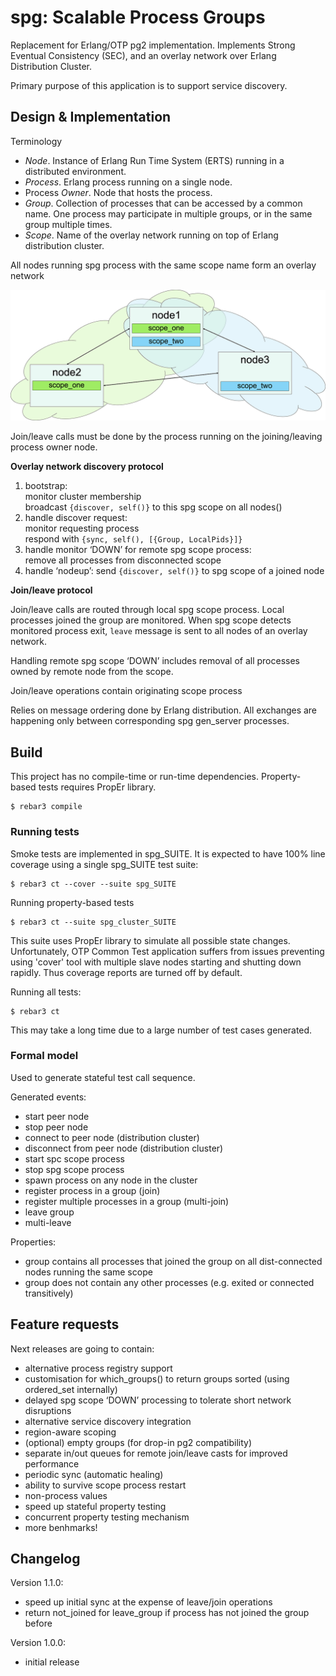 spg: Scalable Process Groups
=====

Replacement for Erlang/OTP pg2 implementation. Implements Strong Eventual 
Consistency (SEC), and an overlay network over Erlang Distribution Cluster.

Primary purpose of this application is to support service discovery.

## Design & Implementation
Terminology
* *Node*. Instance of Erlang Run Time System (ERTS) running in a distributed
environment.
* *Process*. Erlang process running on a single node.
* Process *Owner*. Node that hosts the process.
* *Group*. Collection of processes that can be accessed by a common name. One
process may participate in multiple groups, or in the same group multiple
times.
* *Scope*. Name of the overlay network running on top of Erlang distribution
cluster.

All nodes running spg process with the same scope name form an overlay network

![Preview1](./doc/spg-overlay-network.png)


Join/leave calls must be done by the process running on the joining/leaving
process owner node.

**Overlay network discovery protocol**

1. bootstrap:  
   monitor cluster membership  
   broadcast ```{discover, self()}``` to this spg scope on all nodes()
2. handle discover request:  
   monitor requesting process  
   respond with ```{sync, self(), [{Group, LocalPids}]}```
3. handle monitor ‘DOWN’ for remote spg scope process:  
   remove all processes from disconnected scope
4. handle ‘nodeup’: send ```{discover, self()}``` to spg scope of a joined node

**Join/leave protocol**

Join/leave calls are routed through local spg scope process.
Local processes joined the group are monitored. When spg scope detects
monitored process exit, ```leave``` message is sent to all nodes of an
overlay network.

Handling remote spg scope ‘DOWN’ includes removal of all processes 
owned by remote node from the scope.

Join/leave operations contain originating scope process


Relies on message ordering done by Erlang distribution. All exchanges are happening only between
corresponding spg gen_server processes.


## Build
This project has no compile-time or run-time dependencies. Property-based
tests requires PropEr library. 

    $ rebar3 compile

### Running tests
Smoke tests are implemented in spg_SUITE. It is expected to have 100%
line coverage using a single spg_SUITE test suite:
    
    $ rebar3 ct --cover --suite spg_SUITE

Running property-based tests

    $ rebar3 ct --suite spg_cluster_SUITE

This suite uses PropEr library to simulate all possible state changes. 
Unfortunately, OTP Common Test application suffers from issues preventing
using 'cover' tool with multiple slave nodes starting and shutting down 
rapidly. Thus coverage reports are turned off by default.

Running all tests:

    $ rebar3 ct
    
This may take a long time due to a large number of test cases generated.

### Formal model
Used to generate stateful test call sequence.

Generated events:
 * start peer node
 * stop peer node
 * connect to peer node (distribution cluster)
 * disconnect from peer node (distribution cluster)
 * start spc scope process
 * stop spg scope process
 * spawn process on any node in the cluster
 * register process in a group (join)
 * register multiple processes in a group (multi-join)
 * leave group
 * multi-leave
 
Properties:
 * group contains all processes that joined the group on all dist-connected nodes running the same scope
 * group does not contain any other processes (e.g. exited or connected transitively)

## Feature requests
Next releases are going to contain:
 * alternative process registry support
 * customisation for which_groups() to return groups sorted (using ordered_set internally)
 * delayed spg scope ‘DOWN’ processing to tolerate short network disruptions
 * alternative service discovery integration 
 * region-aware scoping
 * (optional) empty groups (for drop-in pg2 compatibility)
 * separate in/out queues for remote join/leave casts for improved performance
 * periodic sync (automatic healing)
 * ability to survive scope process restart
 * non-process values
 * speed up stateful property testing
 * concurrent property testing mechanism
 * more benhmarks!

## Changelog
Version 1.1.0:
 - speed up initial sync at the expense of leave/join operations
 - return not_joined for leave_group if process has not joined the group before

Version 1.0.0:
 - initial release
